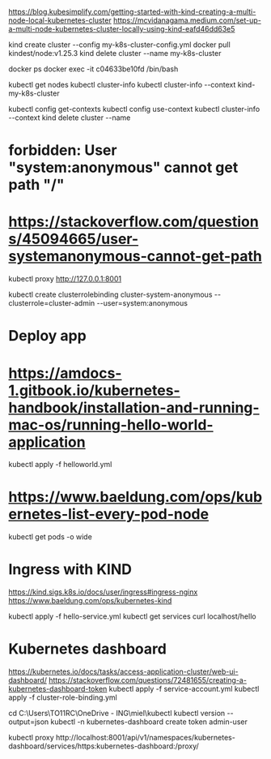 https://blog.kubesimplify.com/getting-started-with-kind-creating-a-multi-node-local-kubernetes-cluster
https://mcvidanagama.medium.com/set-up-a-multi-node-kubernetes-cluster-locally-using-kind-eafd46dd63e5




kind create cluster --config my-k8s-cluster-config.yml
docker pull kindest/node:v1.25.3
kind delete cluster --name my-k8s-cluster


docker ps
docker exec -it c04633be10fd /bin/bash


kubectl get nodes
kubectl cluster-info
kubectl cluster-info --context kind-my-k8s-cluster

kubectl config get-contexts
kubectl config use-context <context-name>
kubectl cluster-info --context <context-name>
kind delete cluster --name <context-name>



# forbidden: User \"system:anonymous\" cannot get path \"/\"
# https://stackoverflow.com/questions/45094665/user-systemanonymous-cannot-get-path
kubectl proxy
http://127.0.0.1:8001

kubectl create clusterrolebinding cluster-system-anonymous --clusterrole=cluster-admin --user=system:anonymous



# Deploy app
# https://amdocs-1.gitbook.io/kubernetes-handbook/installation-and-running-mac-os/running-hello-world-application
kubectl apply -f helloworld.yml


# https://www.baeldung.com/ops/kubernetes-list-every-pod-node
kubectl get pods -o wide




# Ingress with KIND
https://kind.sigs.k8s.io/docs/user/ingress#ingress-nginx
https://www.baeldung.com/ops/kubernetes-kind

kubectl apply -f hello-service.yml
kubectl get services
curl localhost/hello


# Kubernetes dashboard
https://kubernetes.io/docs/tasks/access-application-cluster/web-ui-dashboard/
https://stackoverflow.com/questions/72481655/creating-a-kubernetes-dashboard-token
kubectl apply -f service-account.yml
kubectl apply -f cluster-role-binding.yml

cd C:\Users\TO11RC\OneDrive - ING\miel\kubectl
kubectl version --output=json
kubectl -n kubernetes-dashboard create token admin-user

kubectl proxy
http://localhost:8001/api/v1/namespaces/kubernetes-dashboard/services/https:kubernetes-dashboard:/proxy/